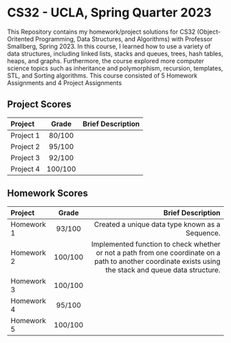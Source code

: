 # CS32 - UCLA, Spring Quarter 2023
This Repository contains my homework/project solutions for CS32 (Object-Oritented Programming, Data Structures, and Algorithms) with Professor Smallberg, Spring 2023. In this course, I learned how to use a variety of data structures, including linked lists, stacks and queues, trees, hash tables, heaps, and graphs. Furthermore, the course explored more computer science topics such as inheritance and polymorphism, recursion, templates, STL, and Sorting algorithms. This course consisted of 5 Homework Assignments and 4 Project Assignments

## Project Scores
| Project | Grade | Brief Description |
| :---     |    :---:      |          ---: |
| Project 1 |   80/100   |     |
| Project 2 |   95/100   |     |
| Project 3 |   92/100   |     |
| Project 4 |   100/100   |     |

## Homework Scores
| Project | Grade | Brief Description |
| :---     |    :---:      |          ---: |
| Homework 1 |   93/100   |  Created a unique data type known as a Sequence.   |
| Homework 2 |   100/100   |  Implemented function to check whether or not a path from one coordinate on a path to another coordinate exists using the stack and queue data structure.   |
| Homework 3 |   100/100   |     |
| Homework 4 |   95/100   |     |
| Homework 5 |   100/100   |     |
